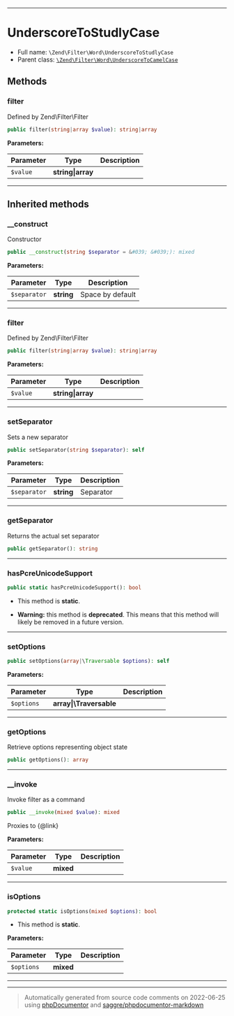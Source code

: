 ***

# UnderscoreToStudlyCase





* Full name: `\Zend\Filter\Word\UnderscoreToStudlyCase`
* Parent class: [`\Zend\Filter\Word\UnderscoreToCamelCase`](./UnderscoreToCamelCase.md)




## Methods


### filter

Defined by Zend\Filter\Filter

```php
public filter(string|array $value): string|array
```








**Parameters:**

| Parameter | Type | Description |
|-----------|------|-------------|
| `$value` | **string&#124;array** |  |




***


## Inherited methods


### __construct

Constructor

```php
public __construct(string $separator = &#039; &#039;): mixed
```








**Parameters:**

| Parameter | Type | Description |
|-----------|------|-------------|
| `$separator` | **string** | Space by default |




***

### filter

Defined by Zend\Filter\Filter

```php
public filter(string|array $value): string|array
```








**Parameters:**

| Parameter | Type | Description |
|-----------|------|-------------|
| `$value` | **string&#124;array** |  |




***

### setSeparator

Sets a new separator

```php
public setSeparator(string $separator): self
```








**Parameters:**

| Parameter | Type | Description |
|-----------|------|-------------|
| `$separator` | **string** | Separator |




***

### getSeparator

Returns the actual set separator

```php
public getSeparator(): string
```











***

### hasPcreUnicodeSupport



```php
public static hasPcreUnicodeSupport(): bool
```



* This method is **static**.


* **Warning:** this method is **deprecated**. This means that this method will likely be removed in a future version.






***

### setOptions



```php
public setOptions(array|\Traversable $options): self
```








**Parameters:**

| Parameter | Type | Description |
|-----------|------|-------------|
| `$options` | **array&#124;\Traversable** |  |




***

### getOptions

Retrieve options representing object state

```php
public getOptions(): array
```











***

### __invoke

Invoke filter as a command

```php
public __invoke(mixed $value): mixed
```

Proxies to {@link}






**Parameters:**

| Parameter | Type | Description |
|-----------|------|-------------|
| `$value` | **mixed** |  |




***

### isOptions



```php
protected static isOptions(mixed $options): bool
```



* This method is **static**.




**Parameters:**

| Parameter | Type | Description |
|-----------|------|-------------|
| `$options` | **mixed** |  |




***


***
> Automatically generated from source code comments on 2022-06-25 using [phpDocumentor](http://www.phpdoc.org/) and [saggre/phpdocumentor-markdown](https://github.com/Saggre/phpDocumentor-markdown)
